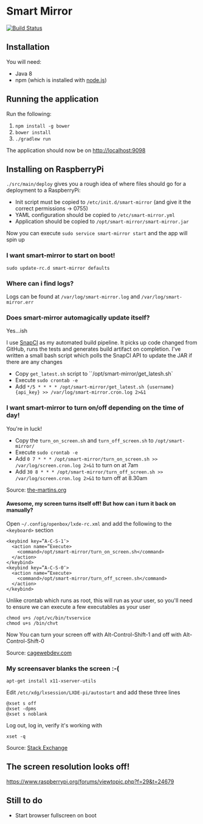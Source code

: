 # Smart Mirror

[![Build Status](https://snap-ci.com/ChrisSSocha/Smart-Mirror/branch/master/build_image)](https://snap-ci.com/ChrisSSocha/Smart-Mirror/branch/master)

## Installation

You will need:

*   Java 8
*   npm (which is installed with [node.js](https://nodejs.org/))

## Running the application

Run the following:

1.  `npm install -g bower`
2.  `bower install`
3.  `./gradlew run`

The application should now be on [http://localhost:9098](http://localhost:9098)

## Installing on RaspberryPi

`./src/main/deploy` gives you a rough idea of where files should go for a deployment to a RaspberryPi:

*   Init script must be copied to `/etc/init.d/smart-mirror` (and give it the correct permissions -> 0755)
*   YAML configuration should be copied to `/etc/smart-mirror.yml`
*   Application should be copied to `/opt/smart-mirror/smart-mirror.jar`

Now you can execute `sudo service smart-mirror start` and the app will spin up

### I want smart-mirror to start on boot!

    sudo update-rc.d smart-mirror defaults

### Where can i find logs?

Logs can be found at `/var/log/smart-mirror.log` and `/var/log/smart-mirror.err`

### Does smart-mirror automagically update itself?

Yes...ish

I use [SnapCI](https://snap-ci.com/) as my automated build pipeline. It picks up code changed from GitHub, runs the tests and generates build artifact on completion. I've written a small bash script which polls the SnapCI API to update the JAR if there are any changes

*   Copy `get_latest.sh` script to ``/opt/smart-mirror/get_latesh.sh`
*   Execute `sudo crontab -e`
*   Add `*/5 * * * * /opt/smart-mirror/get_latest.sh {username} {api_key} >> /var/log/smart-mirror.cron.log 2>&1`

### I want smart-mirror to turn on/off depending on the time of day!

You're in luck!

*   Copy the `turn_on_screen.sh` and `turn_off_screen.sh` to `/opt/smart-mirror/`
*   Execute `sudo crontab -e`
*   Add `0 7 * * * /opt/smart-mirror/turn_on_screen.sh >> /var/log/screen.cron.log 2>&1` to turn on at 7am
*   Add `30 8 * * * /opt/smart-mirror/turn_off_screen.sh >> /var/log/screen.cron.log 2>&1` to turn off at 8.30am

Source: [the-martins.org](http://the-martins.org/?p=81)

#### Awesome, my screen turns itself off! But how can i turn it back on manually?

Open `~/.config/openbox/lxde-rc.xml` and add the following to the `<keyboard>` section

    <keybind key=”A-C-S-1″>
      <action name=”Execute>
        <command>/opt/smart-mirror/turn_on_screen.sh</command>
      </action>
    </keybind>
    <keybind key=”A-C-S-0″>
      <action name=”Execute>
        <command>/opt/smart-mirror/turn_off_screen.sh</command>
      </action>
    </keybind>

Unlike crontab which runs as root, this will run as your user, so you'll need to ensure we can execute a few executables as your user

    chmod u+s /opt/vc/bin/tvservice
    chmod u+s /bin/chvt

Now You can turn your screen off with Alt-Control-Shift-1 and off with Alt-Control-Shift-0

Source: [cagewebdev.com](http://cagewebdev.com/index.php/raspberry-pi-binding-actions-to-hotkeys/)

### My screensaver blanks the screen :-(

`apt-get install x11-xserver-utils`

Edit `/etc/xdg/lxsession/LXDE-pi/autostart` and add these three lines

    @xset s off
    @xset -dpms
    @xset s noblank

Log out, log in, verify it's working with

`xset -q`

Source: [Stack Exchange](http://raspberrypi.stackexchange.com/questions/2059/disable-screen-blanking-in-x-windows-on-raspbian#5145)

## The screen resolution looks off!

https://www.raspberrypi.org/forums/viewtopic.php?f=29&t=24679

## Still to do

*   Start browser fullscreen on boot